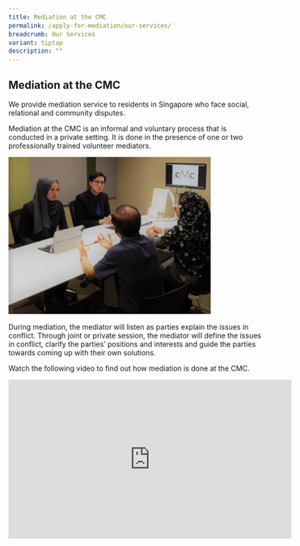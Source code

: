```yaml
---
title: Mediation at the CMC
permalink: /apply-for-mediation/our-services/
breadcrumb: Our Services
variant: tiptap
description: ""
---
```

<h2>Mediation at the CMC</h2>
<p>We provide mediation service to residents in Singapore who face social,
relational and community disputes.</p>
<p>Mediation at the CMC is an informal and voluntary process that is conducted
in a private setting. It is done in the presence of one or two professionally
trained volunteer mediators.</p>
<div class="isomer-image-wrapper">
<img style="width: 400px" height="auto" width="100%" title="Mediation at the CMC" alt="Mediation at the CMC" src="/images/1540190834687.jpg">
</div>
<p>During mediation, the mediator will listen as parties explain the issues
in conflict. Through joint or private session, the mediator will define
the issues in conflict, clarify the parties’ positions and interests and
guide the parties towards coming up with their own solutions.</p>
<p></p>
<p>Watch the following video to find out how mediation is done at the CMC.</p>
<p></p>
<div class="iframe-wrapper">
<iframe height="315" width="560" allowfullscreen="true" frameborder="0" src="https://www.youtube.com/embed/dxFeDOSdi6E?si=tj93W28Czv191HbO"></iframe>
</div>
<p></p>
<p></p>
